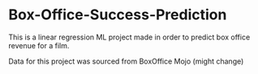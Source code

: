 # Box-Office-Success-Prediction

This is a linear regression ML project made in order to predict box office revenue for a film.

Data for this project was sourced from BoxOffice Mojo (might change)
